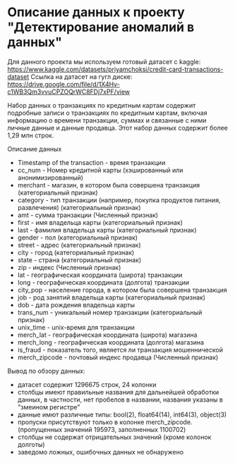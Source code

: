 # Описание данных к проекту "Детектирование аномалий в данных"

Для данного проекта мы используем готовый датасет с kaggle: https://www.kaggle.com/datasets/priyamchoksi/credit-card-transactions-dataset
Ссылка на датасет на гугл диске: https://drive.google.com/file/d/1X4Hv-c1WB3Qm3vvuCPZOQrWC8FDj7xPF/view

Набор данных о транзакциях по кредитным картам содержит подробные записи о транзакциях по кредитным картам, включая информацию о времени транзакции,
суммах и связанные с ними личные данные и данные продавца. Этот набор данных содержит более 1,29 млн строк.


Описание данных
* Timestamp of the transaction - время транзакции
* cc_num - Номер кредитной карты (хэшированный или анонимизированный)
* merchant - магазин, в котором была совершена транзакция (категориальный признак)
* category - тип транзакции (например, покупка продуктов питания, развлечения)  (категориальный признак)
* amt - сумма транзакции (Численный признак)
* first - имя владельца карты  (категориальный признак)
* last - фамилия владельца карты  (категориальный признак)
* gender - пол  (категориальный признак)
* street - адрес  (категориальный признак)
* city - город  (категориальный признак)
* state - страна  (категориальный признак)
* zip - индекс (Численный признак)
* lat - географическая координата (широта) транзакции
* long - географическая координата (долгота) транзакции
* city_pop - население города, в котором была совершена транзакция
* job - род занятий владельца карты  (категориальный признак)
* dob - дата рождения владельца карты
* trans_num - уникальный номер транзакции  (категориальный признак)
* unix_time - unix-время для транзакции
* merch_lat - географическая координата (широта) магазина
* merch_long - географическая координата (долгота) магазина
* is_fraud - показатель того, является ли транзакция мошеннической
* merch_zipcode - почтовый индекс продавца (Численный признак)

Вывод по обзору данных:

* датасет содержит 1296675 строк, 24 колонки
* столбцы имеют правильные названия для дальнейшей обработки данных, в частности, нет пробелов в названии, названия указаны в "змеином регистре"
* данные имют различные типы: bool(2), float64(14), int64(3), object(3)
* пропуски присутствуют только в колонке merch_zipcode. (пропущенных значений 195973, заполненных 1100702)
* столбцы не содержат отрицательных значений (кроме колонок долготы)
* заведомо ложных, ошибочных данных не обнаружено
